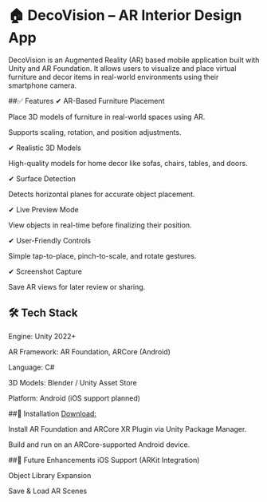 # 🏠 DecoVision – AR Interior Design App
DecoVision is an Augmented Reality (AR) based mobile application built with Unity and AR Foundation. It allows users to visualize and place virtual furniture and decor items in real-world environments using their smartphone camera.

##✅ Features
✔ AR-Based Furniture Placement

Place 3D models of furniture in real-world spaces using AR.

Supports scaling, rotation, and position adjustments.

✔ Realistic 3D Models

High-quality models for home decor like sofas, chairs, tables, and doors.

✔ Surface Detection

Detects horizontal planes for accurate object placement.

✔ Live Preview Mode

View objects in real-time before finalizing their position.

✔ User-Friendly Controls

Simple tap-to-place, pinch-to-scale, and rotate gestures.

✔ Screenshot Capture

Save AR views for later review or sharing.

## 🛠 Tech Stack
Engine: Unity 2022+

AR Framework: AR Foundation, ARCore (Android)

Language: C#

3D Models: Blender / Unity Asset Store

Platform: Android (iOS support planned)

##📲 Installation
[Download:](https://drive.google.com/drive/folders/1HuTkvz2ffshrszDyutv4_6XIWbJhFMrC?usp=drive_link)

Install AR Foundation and ARCore XR Plugin via Unity Package Manager.

Build and run on an ARCore-supported Android device.

##🔮 Future Enhancements
iOS Support (ARKit Integration)

Object Library Expansion

Save & Load AR Scenes
